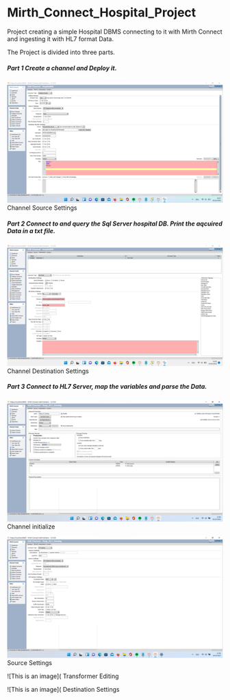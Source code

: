 # Mirth_Connect_Hospital_Project
Project creating a simple Hospital DBMS connecting to it with Mirth Connect and ingesting it with HL7 format Data.

The Project is divided into three parts.

##### Part 1 Create a channel and Deploy it.

![This is an image](https://github.com/voulgarikos/Mirth_Connect_Hospital_Project/blob/3fafb3f5cae2504fda7d3fb3d1643a026d5a716d/Assets/Screenshot%202022-03-02%20185828.png)
Channel Source Settings
##### Part 2 Connect to and query the Sql Server hospital DB. Print the aqcuired Data in a txt file.

![This is an image](https://github.com/voulgarikos/Mirth_Connect_Hospital_Project/blob/11b9d4bc13b6ef61711fb50d4bb7b45720170cb8/Assets/Screenshot%202022-03-02%20190553.png)
Channel Destination Settings

##### Part 3 Connect to HL7 Server, map the variables and parse the Data.

![This is an image](https://github.com/voulgarikos/Mirth_Connect_Hospital_Project/blob/2dd7cddc1849ea020a71c381f6238bb8b8f1a7ba/Assets/mirth_hl7_channel_summary.png)
Channel initialize

![This is an image](https://github.com/voulgarikos/Mirth_Connect_Hospital_Project/blob/ccffedbda3da44f073b21c052a55854fa94e1b5b/Assets/mirth_hl7_channel_source.png)
Source Settings

![This is an image](
Transformer Editing

![This is an image](
Destination Settings
